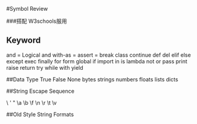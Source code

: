 #Symbol Review

###搭配 W3schools服用

## Keyword
and = Logical and
with-as = 
assert =
break
class
continue
def
del
elif
else
except
exec
finally
for
form
global
if
import
in
is
lambda
not
or
pass
print
raise
return
try
while
with
yield

##Data Type
True
False
None
bytes
strings
numbers
floats
lists
dicts

##String Escape Sequence

\\
\'
\"
\a
\b
\f
\n
\r
\t
\v

##Old Style String Formats
